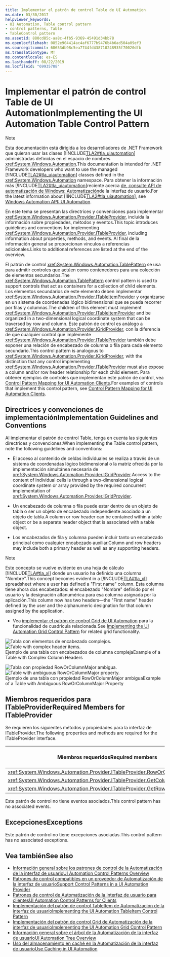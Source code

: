 ```yaml
---
title: Implementar el patrón de control Table de UI Automation
ms.date: 03/30/2017
helpviewer_keywords:
- UI Automation, Table control pattern
- control patterns, Table
- TableControl pattern
ms.assetid: 880cd85c-aa8c-4fb5-9369-45491d34bb78
ms.openlocfilehash: 0852e904414ac4af6777b9476b4b6ad504a09ef3
ms.sourcegitcommit: 68653db98c5ea7744fd438710248935f70020dfb
ms.translationtype: MT
ms.contentlocale: es-ES
ms.lasthandoff: 08/22/2019
ms.locfileid: "69935708"
---
```

# <a name="implementing-the-ui-automation-table-control-pattern"></a><span data-ttu-id="e221c-102">Implementar el patrón de control Table de UI Automation</span><span class="sxs-lookup"><span data-stu-id="e221c-102">Implementing the UI Automation Table Control Pattern</span></span>
> [!NOTE]
> <span data-ttu-id="e221c-103">Esta documentación está dirigida a los desarrolladores de .NET Framework que quieran usar las clases [!INCLUDE[TLA2#tla_uiautomation](../../../includes/tla2sharptla-uiautomation-md.md)] administradas definidas en el espacio de nombres <xref:System.Windows.Automation>.</span><span class="sxs-lookup"><span data-stu-id="e221c-103">This documentation is intended for .NET Framework developers who want to use the managed [!INCLUDE[TLA2#tla_uiautomation](../../../includes/tla2sharptla-uiautomation-md.md)] classes defined in the <xref:System.Windows.Automation> namespace.</span></span> <span data-ttu-id="e221c-104">Para obtener la información más [!INCLUDE[TLA2#tla_uiautomation](../../../includes/tla2sharptla-uiautomation-md.md)]reciente acerca [de, consulte API de automatización de Windows: Automatización](https://go.microsoft.com/fwlink/?LinkID=156746)de la interfaz de usuario.</span><span class="sxs-lookup"><span data-stu-id="e221c-104">For the latest information about [!INCLUDE[TLA2#tla_uiautomation](../../../includes/tla2sharptla-uiautomation-md.md)], see [Windows Automation API: UI Automation](https://go.microsoft.com/fwlink/?LinkID=156746).</span></span>  
  
 <span data-ttu-id="e221c-105">En este tema se presentan las directrices y convenciones para implementar <xref:System.Windows.Automation.Provider.ITableProvider>, incluida la información sobre propiedades, métodos y eventos.</span><span class="sxs-lookup"><span data-stu-id="e221c-105">This topic introduces guidelines and conventions for implementing <xref:System.Windows.Automation.Provider.ITableProvider>, including information about properties, methods, and events.</span></span> <span data-ttu-id="e221c-106">Al final de la información general se proporcionan vínculos a referencias adicionales.</span><span class="sxs-lookup"><span data-stu-id="e221c-106">Links to additional references are listed at the end of the overview.</span></span>  
  
 <span data-ttu-id="e221c-107">El patrón de control <xref:System.Windows.Automation.TablePattern> se usa para admitir controles que actúen como contenedores para una colección de elementos secundarios.</span><span class="sxs-lookup"><span data-stu-id="e221c-107">The <xref:System.Windows.Automation.TablePattern> control pattern is used to support controls that act as containers for a collection of child elements.</span></span> <span data-ttu-id="e221c-108">Los elementos secundarios de este elemento deben implementar <xref:System.Windows.Automation.Provider.ITableItemProvider> y organizarse en un sistema de coordenadas lógico bidimensional que se pueda recorrer por filas y columnas.</span><span class="sxs-lookup"><span data-stu-id="e221c-108">The children of this element must implement <xref:System.Windows.Automation.Provider.ITableItemProvider> and be organized in a two-dimensional logical coordinate system that can be traversed by row and column.</span></span> <span data-ttu-id="e221c-109">Este patrón de control es análogo a <xref:System.Windows.Automation.Provider.IGridProvider>, con la diferencia de que cualquier control que implemente <xref:System.Windows.Automation.Provider.ITableProvider> también debe exponer una relación de encabezado de columna o fila para cada elemento secundario.</span><span class="sxs-lookup"><span data-stu-id="e221c-109">This control pattern is analogous to <xref:System.Windows.Automation.Provider.IGridProvider>, with the distinction that any control implementing <xref:System.Windows.Automation.Provider.ITableProvider> must also expose a column and/or row header relationship for each child element.</span></span> <span data-ttu-id="e221c-110">Para obtener ejemplos de controles que implementan este patrón de control, vea [Control Pattern Mapping for UI Automation Clients](../../../docs/framework/ui-automation/control-pattern-mapping-for-ui-automation-clients.md).</span><span class="sxs-lookup"><span data-stu-id="e221c-110">For examples of controls that implement this control pattern, see [Control Pattern Mapping for UI Automation Clients](../../../docs/framework/ui-automation/control-pattern-mapping-for-ui-automation-clients.md).</span></span>  
  
<a name="Implementation_Guidelines_and_Conventions"></a>   
## <a name="implementation-guidelines-and-conventions"></a><span data-ttu-id="e221c-111">Directrices y convenciones de implementación</span><span class="sxs-lookup"><span data-stu-id="e221c-111">Implementation Guidelines and Conventions</span></span>  
 <span data-ttu-id="e221c-112">Al implementar el patrón de control Table, tenga en cuenta las siguientes directrices y convenciones:</span><span class="sxs-lookup"><span data-stu-id="e221c-112">When implementing the Table control pattern, note the following guidelines and conventions:</span></span>  
  
- <span data-ttu-id="e221c-113">El acceso al contenido de celdas individuales se realiza a través de un sistema de coordenadas lógico bidimensional o la matriz ofrecida por la implementación simultánea necesaria de <xref:System.Windows.Automation.Provider.IGridProvider>.</span><span class="sxs-lookup"><span data-stu-id="e221c-113">Access to the content of individual cells is through a two-dimensional logical coordinate system or array provided by the required concurrent implementation of <xref:System.Windows.Automation.Provider.IGridProvider>.</span></span>  
  
- <span data-ttu-id="e221c-114">Un encabezado de columna o fila puede estar dentro de un objeto de tabla o ser un objeto de encabezado independiente asociado a un objeto de tabla.</span><span class="sxs-lookup"><span data-stu-id="e221c-114">A column or row header can be contained within a table object or be a separate header object that is associated with a table object.</span></span>  
  
- <span data-ttu-id="e221c-115">Los encabezados de fila y columna pueden incluir tanto un encabezado principal como cualquier encabezado auxiliar.</span><span class="sxs-lookup"><span data-stu-id="e221c-115">Column and row headers may include both a primary header as well as any supporting headers.</span></span>  
  
> [!NOTE]
> <span data-ttu-id="e221c-116">Este concepto se vuelve evidente en una hoja de cálculo [!INCLUDE[TLA#tla_xl](../../../includes/tlasharptla-xl-md.md)] donde un usuario ha definido una columna "Nombre".</span><span class="sxs-lookup"><span data-stu-id="e221c-116">This concept becomes evident in a [!INCLUDE[TLA#tla_xl](../../../includes/tlasharptla-xl-md.md)] spreadsheet where a user has defined a "First name" column.</span></span> <span data-ttu-id="e221c-117">Esta columna tiene ahora dos encabezados: el encabezado "Nombre" definido por el usuario y la designación alfanumérica para esa columna asignada por la aplicación.</span><span class="sxs-lookup"><span data-stu-id="e221c-117">This column now has two headers—the "First name" header defined by the user and the alphanumeric designation for that column assigned by the application.</span></span>  
  
- <span data-ttu-id="e221c-118">Vea [implementar el patrón de control Grid de UI Automation](../../../docs/framework/ui-automation/implementing-the-ui-automation-grid-control-pattern.md) para la funcionalidad de cuadrícula relacionada.</span><span class="sxs-lookup"><span data-stu-id="e221c-118">See [Implementing the UI Automation Grid Control Pattern](../../../docs/framework/ui-automation/implementing-the-ui-automation-grid-control-pattern.md) for related grid functionality.</span></span>  
  
 <span data-ttu-id="e221c-119">![Tabla con elementos de encabezado complejos.](../../../docs/framework/ui-automation/media/uia-tablepattern-complex-column-headers.PNG "UIA_TablePattern_Complex_Column_Headers")</span><span class="sxs-lookup"><span data-stu-id="e221c-119">![Table with complex header items.](../../../docs/framework/ui-automation/media/uia-tablepattern-complex-column-headers.PNG "UIA_TablePattern_Complex_Column_Headers")</span></span>  
<span data-ttu-id="e221c-120">Ejemplo de una tabla con encabezados de columna compleja</span><span class="sxs-lookup"><span data-stu-id="e221c-120">Example of a Table with Complex Column Headers</span></span>  
  
 <span data-ttu-id="e221c-121">![Tabla con propiedad RowOrColumnMajor ambigua.](../../../docs/framework/ui-automation/media/uia-tablepattern-roworcolumnmajorproperty.PNG "UIA_TablePattern_RowOrColumnMajorProperty")</span><span class="sxs-lookup"><span data-stu-id="e221c-121">![Table with ambiguous RowOrColumnMajor property.](../../../docs/framework/ui-automation/media/uia-tablepattern-roworcolumnmajorproperty.PNG "UIA_TablePattern_RowOrColumnMajorProperty")</span></span>  
<span data-ttu-id="e221c-122">Ejemplo de una tabla con propiedad RowOrColumnMajor ambigua</span><span class="sxs-lookup"><span data-stu-id="e221c-122">Example of a Table with Ambiguous RowOrColumnMajor Property</span></span>  
  
<a name="Required_Members_for_ITableProvider"></a>   
## <a name="required-members-for-itableprovider"></a><span data-ttu-id="e221c-123">Miembros requeridos para ITableProvider</span><span class="sxs-lookup"><span data-stu-id="e221c-123">Required Members for ITableProvider</span></span>  
 <span data-ttu-id="e221c-124">Se requieren los siguientes métodos y propiedades para la interfaz de ITableProvider.</span><span class="sxs-lookup"><span data-stu-id="e221c-124">The following properties and methods are required for the ITableProvider interface.</span></span>  
  
|<span data-ttu-id="e221c-125">Miembros requeridos</span><span class="sxs-lookup"><span data-stu-id="e221c-125">Required members</span></span>|<span data-ttu-id="e221c-126">Tipo de miembro</span><span class="sxs-lookup"><span data-stu-id="e221c-126">Member type</span></span>|<span data-ttu-id="e221c-127">Notas</span><span class="sxs-lookup"><span data-stu-id="e221c-127">Notes</span></span>|  
|----------------------|-----------------|-----------|  
|<xref:System.Windows.Automation.Provider.ITableProvider.RowOrColumnMajor%2A>|<span data-ttu-id="e221c-128">Propiedad</span><span class="sxs-lookup"><span data-stu-id="e221c-128">Property</span></span>|<span data-ttu-id="e221c-129">None</span><span class="sxs-lookup"><span data-stu-id="e221c-129">None</span></span>|  
|<xref:System.Windows.Automation.Provider.ITableProvider.GetColumnHeaders%2A>|<span data-ttu-id="e221c-130">Método</span><span class="sxs-lookup"><span data-stu-id="e221c-130">Method</span></span>|<span data-ttu-id="e221c-131">None</span><span class="sxs-lookup"><span data-stu-id="e221c-131">None</span></span>|  
|<xref:System.Windows.Automation.Provider.ITableProvider.GetRowHeaders%2A>|<span data-ttu-id="e221c-132">Método</span><span class="sxs-lookup"><span data-stu-id="e221c-132">Method</span></span>|<span data-ttu-id="e221c-133">None</span><span class="sxs-lookup"><span data-stu-id="e221c-133">None</span></span>|  
  
 <span data-ttu-id="e221c-134">Este patrón de control no tiene eventos asociados.</span><span class="sxs-lookup"><span data-stu-id="e221c-134">This control pattern has no associated events.</span></span>  
  
<a name="Exceptions"></a>   
## <a name="exceptions"></a><span data-ttu-id="e221c-135">Excepciones</span><span class="sxs-lookup"><span data-stu-id="e221c-135">Exceptions</span></span>  
 <span data-ttu-id="e221c-136">Este patrón de control no tiene excepciones asociadas.</span><span class="sxs-lookup"><span data-stu-id="e221c-136">This control pattern has no associated exceptions.</span></span>  
  
## <a name="see-also"></a><span data-ttu-id="e221c-137">Vea también</span><span class="sxs-lookup"><span data-stu-id="e221c-137">See also</span></span>

- [<span data-ttu-id="e221c-138">Información general sobre los patrones de control de la Automatización de la interfaz de usuario</span><span class="sxs-lookup"><span data-stu-id="e221c-138">UI Automation Control Patterns Overview</span></span>](../../../docs/framework/ui-automation/ui-automation-control-patterns-overview.md)
- [<span data-ttu-id="e221c-139">Patrones de control compatibles en un proveedor de Automatización de la interfaz de usuario</span><span class="sxs-lookup"><span data-stu-id="e221c-139">Support Control Patterns in a UI Automation Provider</span></span>](../../../docs/framework/ui-automation/support-control-patterns-in-a-ui-automation-provider.md)
- [<span data-ttu-id="e221c-140">Patrones de control de Automatización de la interfaz de usuario para clientes</span><span class="sxs-lookup"><span data-stu-id="e221c-140">UI Automation Control Patterns for Clients</span></span>](../../../docs/framework/ui-automation/ui-automation-control-patterns-for-clients.md)
- [<span data-ttu-id="e221c-141">Implementación del patrón de control TableItem de Automatización de la interfaz de usuario</span><span class="sxs-lookup"><span data-stu-id="e221c-141">Implementing the UI Automation TableItem Control Pattern</span></span>](../../../docs/framework/ui-automation/implementing-the-ui-automation-tableitem-control-pattern.md)
- [<span data-ttu-id="e221c-142">Implementación del patrón de control Grid de Automatización de la interfaz de usuario</span><span class="sxs-lookup"><span data-stu-id="e221c-142">Implementing the UI Automation Grid Control Pattern</span></span>](../../../docs/framework/ui-automation/implementing-the-ui-automation-grid-control-pattern.md)
- [<span data-ttu-id="e221c-143">Información general sobre el árbol de la Automatización de la interfaz de usuario</span><span class="sxs-lookup"><span data-stu-id="e221c-143">UI Automation Tree Overview</span></span>](../../../docs/framework/ui-automation/ui-automation-tree-overview.md)
- [<span data-ttu-id="e221c-144">Uso del almacenamiento en caché en la Automatización de la interfaz de usuario</span><span class="sxs-lookup"><span data-stu-id="e221c-144">Use Caching in UI Automation</span></span>](../../../docs/framework/ui-automation/use-caching-in-ui-automation.md)
